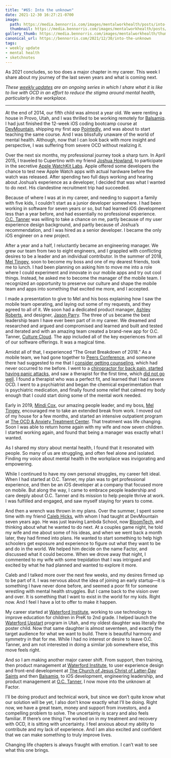 ```yaml
---
title: "#65: Into the unknown"
date: 2021-12-30 16:27:21-0700
image: 
  path: https://media.bennorris.com/images/mentalworkhealth/posts/into-the-unknown.jpg
  thumbnail: https://media.bennorris.com/images/mentalworkhealth/posts/thumbnails/into-the-unknown.jpg
gallery_thumb: https://media.bennorris.com/images/mentalworkhealth/thumbs/into-the-unknown.jpg
canonical_url: https://bennorris.com/2021/12/30/into-the-unknown
tags:
- weekly update
- mental health
- sketchnotes
---
```


As 2021 concludes, so too does a major chapter in my career. This week I share about my journey of the last seven years and what is coming next.

_These [weekly updates](https://bennorris.com/tags/weekly-update/) are an ongoing series in which I share what it is like to live with OCD in an effort to reduce the stigma around mental health, particularly in the workplace._

***

At the end of 2014, our fifth child was almost a year old. We were renting a house in Provo, Utah, and I was thrilled to be working remotely for [Balsamiq](https://balsamiq.com/). I had just finished the 12-week iOS coding bootcamp course at [DevMountain](https://devmountain.com/), shipping my first app [Pointedly](https://itunes.apple.com/app/apple-store/id933257819?pt=2131643&ct=BSNDesignWebsite&mt=8), and was about to start teaching the same course. And I was blissfully unaware of the world of mental health. Although, now that I can look back with more insight and perspective, I was suffering from severe OCD without realizing it.

Over the next six months, my professional journey took a sharp turn. In April 2015, I traveled to Cupertino with my friend [Joshua Howland](https://www.linkedin.com/in/jkhowland/), to participate in the secretive [Apple WatchKit Labs](https://www.macrumors.com/2015/03/27/apple-watch-developer-hands-on-experience/). Apple offered some developers the chance to test new Apple Watch apps with actual hardware before the watch was released. After spending two full days working and hearing about Joshua’s experience as a developer, I decided that was what I wanted to do next. His clandestine recruitment trip had succeeded.

Because of where I was at in my career, and needing to support a family with five kids, I couldn’t start as a junior developer somewhere. I had been working in software for seven years or so, but had learned iOS development less than a year before, and had essentially no professional experience. [O.C. Tanner](https://www.octanner.com/) was willing to take a chance on me, partly because of my user experience design background, and partly because of Joshua’s recommendation, and I was hired as a senior developer. I became the only iOS engineer on a new project.

After a year and a half, I reluctantly became an engineering manager. We grew our team from two to eight engineers, and I grappled with conflicting desires to be a leader and an individual contributor. In the summer of 2018, [Mel Tingey](https://www.linkedin.com/in/meltingey/), soon to become my boss and one of my dearest friends, took me to lunch. I had been planning on asking him to move me into a role where I could experiment and innovate in our mobile apps and try out cool things. Instead, he asked me to become the manager of the mobile team. I recognized an opportunity to preserve our culture and shape the mobile team and apps into something that excited me more, and I accepted.

I made a presentation to give to Mel and his boss explaining how I saw the mobile team operating, and laying out some of my requests, and they agreed to all of it. We soon had a dedicated product manager, [Ashley Roberts](https://www.linkedin.com/in/ashrob/), and designer, [Jason Parry](https://www.linkedin.com/in/jasonlparry/). The three of us became the best leadership team I have ever been part of in my career. We dreamed and researched and argued and compromised and learned and built and tested and iterated and with an amazing team created a brand-new app for O.C. Tanner, [Culture Cloud](https://bennorris.com/apps/culture-cloud/). The app included all of the key experiences from all of our software offerings. It was a magical time.

Amidst all of that, I experienced “The Great Breakdown of 2018.” As a mobile team, we had gone together to [Peers Conference](http://peersconf.com/2018), and someone there had suggested to me that I [consider getting counseling](https://bennorris.com/2019/12/23/suggestion-of-counseling), which had never occurred to me before. I went to a [chiropractor for back pain, started having panic attacks](https://bennorris.com/2020/02/15/back-pain-and-panic-attacks), and saw a therapist for the first time, which [did not go well](https://bennorris.com/2020/09/10/trying-out-therapy). I found a therapist who was a perfect fit, and learned that I had severe OCD. I went to a psychiatrist and began the chemical experimentation that is psychiatric medication, and finally found some relief that calmed my body enough that I could start doing some of the mental work needed.

Early in 2019, [Mindi Cox](https://www.linkedin.com/in/mindicox/), our amazing people leader, and my boss, [Mel Tingey](https://www.linkedin.com/in/meltingey/), encouraged me to take an extended break from work. I moved out of my house for a few months, and started an intensive outpatient program at [The OCD & Anxiety Treatment Center](https://www.theocdandanxietytreatmentcenter.com/). That treatment was life changing. Soon I was able to return home again with my wife and now seven children. I started working again, and found that being a manager was exactly what I wanted.

As I shared my story about mental health, I found that it resonated with people. So many of us are struggling, and often feel alone and isolated. Finding my voice about mental health in the workplace was invigorating and empowering.

While I continued to have my own personal struggles, my career felt ideal. When I had started at O.C. Tanner, my plan was to get professional experience, and then be an iOS developer at a company that focused more on mobile. But along the way, I came to embrace people leadership and care deeply about O.C. Tanner and its mission to help people thrive at work. I was fulfilled and engaged, and saw myself staying for years to come. 

And then a wrench was thrown in my plans. Over the summer, I spent some time with my friend [Caleb Hicks](https://www.linkedin.com/in/calebhicks/), with whom I had taught at DevMountain seven years ago. He was just leaving Lambda School, now [BloomTech](https://www.bloomtech.com/), and thinking about what he wanted to do next. At a couples game night, he told my wife and me about some of his ideas, and when we went back a month later, they had firmed into plans. He wanted to start something to help high schoolers get exposure and experience to figure out what they want to be and do in the world. We helped him decide on the name Factor, and discussed what it could become. When we drove away that night, I commented to my wife with some trepidation that I was intrigued and excited by what he had planned and wanted to explore it more.

Caleb and I talked more over the next few weeks, and my desires firmed up to be part of it. I was nervous about the idea of joining an early startup—it is something I have never done before, and seemed a poor fit for someone wrestling with mental health struggles. But I came back to the vision over and over. It is something that I want to exist in the world for my kids. Right now. And I feel I have a lot to offer to make it happen.

My career started at [Waterford Institute](https://www.waterford.org/), working to use technology to improve education for children in PreK to 2nd grade. I helped launch the [Waterford Upstart](https://www.waterford.org/upstart/) program in Utah, and my oldest daughter was literally the poster child. Now that same daughter is almost seventeen, and exactly the target audience for what we want to build. There is beautiful harmony and symmetry in that for me. While I had no interest or desire to leave O.C. Tanner, and am not interested in doing a similar job somewhere else, this move feels right.

And so I am making another major career shift. From support, then training, then product management at [Waterford Institute](https://www.waterford.org/), to user experience design and front-end development at [The Church of Jesus Christ of Latter-Day Saints](https://www.churchofjesuschrist.org/church/employment) and then [Balsamiq](https://balsamiq.com/), to iOS development, engineering leadership, and product management at [O.C. Tanner](https://www.octanner.com/), I now move into the unknown at Factor.

I’ll be doing product and technical work, but since we don’t quite know what our solution will be yet, I also don’t know exactly what I’ll be doing. Right now, we have a great team, money and support from investors, and a compelling problem to solve. The uncertainty is scary and also feels familiar. If there’s one thing I’ve worked on in my treatment and recovery with OCD, it is sitting with uncertainty. I feel anxious about my ability to contribute and my lack of experience. And I am also excited and confident that we can make something to truly improve lives.

Changing life chapters is always fraught with emotion. I can’t wait to see what this one brings.

